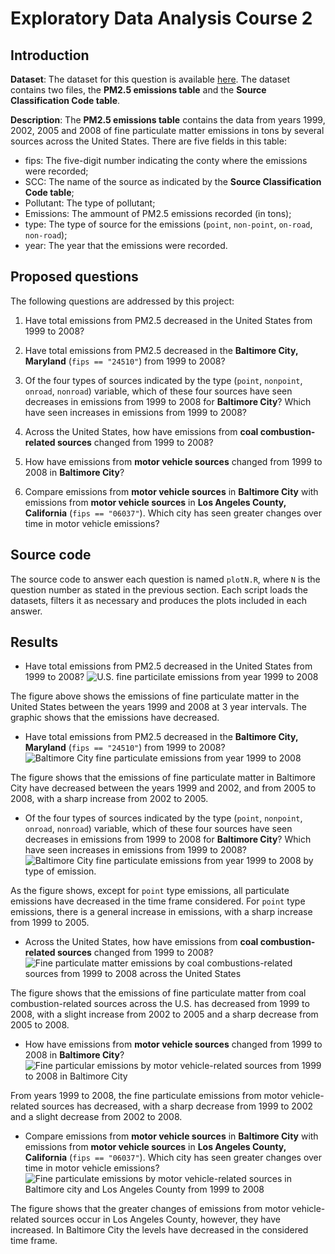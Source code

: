 # Exploratory Data Analysis Course 2

## Introduction

**Dataset**: The dataset for this question is available [here](https://d396qusza40orc.cloudfront.net/exdata%2Fdata%2FNEI_data.zip). The dataset contains two files, the **PM2.5 emissions table** and the **Source Classification Code table**.

**Description**: The **PM2.5 emissions table** contains the data from years 1999, 2002, 2005 and 2008 of fine particulate matter emissions in tons by several sources across the United States. There are five fields in this table:

* fips: The five-digit number indicating the conty where the emissions were recorded;
* SCC: The name of the source as indicated by the **Source Classification Code table**;
* Pollutant: The type of pollutant;
* Emissions: The ammount of PM2.5 emissions recorded (in tons);
* type: The type of source for the emissions (`point`, `non-point`, `on-road`, `non-road`);
* year: The year that the emissions were recorded.

## Proposed questions

The following questions are addressed by this project:

1. Have total emissions from PM2.5 decreased in the United States from 1999 to 2008?

2. Have total emissions from PM2.5 decreased in the **Baltimore City, Maryland** (`fips == "24510"`) from 1999 to 2008?

3. Of the four types of sources indicated by the type (`point`, `nonpoint`, `onroad`, `nonroad`) variable, which of these four sources have seen decreases in emissions from 1999 to 2008 for **Baltimore City**? Which have seen increases in emissions from 1999 to 2008?

4. Across the United States, how have emissions from **coal combustion-related sources** changed from 1999 to 2008?

5. How have emissions from **motor vehicle sources** changed from 1999 to 2008 in **Baltimore City**?

6. Compare emissions from **motor vehicle sources** in **Baltimore City** with emissions from **motor vehicle sources** in **Los Angeles County, California** (`fips == "06037"`). Which city has seen greater changes over time in motor vehicle emissions?

## Source code

The source code to answer each question is named `plotN.R`, where `N` is the question number as stated in the previous section. Each script loads the datasets, filters it as necessary and produces the plots included in each answer.

## Results

* Have total emissions from PM2.5 decreased in the United States from 1999 to 2008?
![U.S. fine particilate emissions from year 1999 to 2008](plot1.png)

The figure above shows the emissions of fine particulate matter in the United States between the years 1999 and 2008 at 3 year intervals. The graphic shows that the emissions have decreased.

* Have total emissions from PM2.5 decreased in the **Baltimore City, Maryland** (`fips == "24510"`) from 1999 to 2008?
![Baltimore City fine particulate emissions from year 1999 to 2008](plot2.png)

 The figure shows that the emissions of fine particulate matter in Baltimore City have decreased between the years 1999 and 2002, and from 2005 to 2008, with a sharp increase from 2002 to 2005.

* Of the four types of sources indicated by the type (`point`, `nonpoint`, `onroad`, `nonroad`) variable, which of these four sources have seen decreases in emissions from 1999 to 2008 for **Baltimore City**? Which have seen increases in emissions from 1999 to 2008?
![Baltimore City fine particulate emissions from year 1999 to 2008 by type of emission.](plot3.png)

As the figure shows, except for `point` type emissions, all particulate emissions have decreased in the time frame considered. For `point` type emissions, there is a general increase in emissions, with a sharp increase from 1999 to 2005.

* Across the United States, how have emissions from **coal combustion-related sources** changed from 1999 to 2008?
![Fine particulate matter emissions by coal combustions-related sources from 1999 to 2008 across the United States](plot4.png)

The figure shows that the emissions of fine particulate matter from coal combustion-related sources across the U.S. has decreased from 1999 to 2008, with a slight increase from 2002 to 2005 and a sharp decrease from 2005 to 2008.

* How have emissions from **motor vehicle sources** changed from 1999 to 2008 in **Baltimore City**?
![Fine particular emissions by motor vehicle-related sources from 1999 to 2008 in Baltimore City](plot5.png)

From years 1999 to 2008, the fine particulate emissions from motor vehicle-related sources has decreased, with a sharp decrease from 1999 to 2002 and a slight decrease from 2002 to 2008.

* Compare emissions from **motor vehicle sources** in **Baltimore City** with emissions from **motor vehicle sources** in **Los Angeles County, California** (`fips == "06037"`). Which city has seen greater changes over time in motor vehicle emissions?
![Fine particulate emissions by motor vehicle-related sources in Baltimore city and Los Angeles County from 1999 to 2008](plot6.png)

The figure shows that the greater changes of emissions from motor vehicle-related sources occur in Los Angeles County, however, they have increased. In Baltimore City the levels have decreased in the considered time frame.
